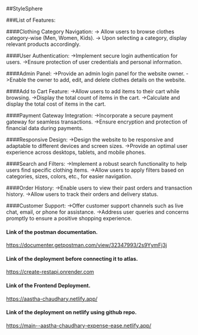 ##StyleSphere

###List of Features:

####Clothing Category Navigation:
-> Allow users to browse clothes category-wise (Men, Women, Kids).
-> Upon selecting a category, display relevant products accordingly.

####User Authentication:
->Implement secure login authentication for users.
->Ensure protection of user credentials and personal information.

####Admin Panel:
->Provide an admin login panel for the website owner.
->Enable the owner to add, edit, and delete clothes details on the website.

####Add to Cart Feature:
->Allow users to add items to their cart while browsing.
->Display the total count of items in the cart.
->Calculate and display the total cost of items in the cart.

####Payment Gateway Integration:
->Incorporate a secure payment gateway for seamless transactions.
->Ensure encryption and protection of financial data during payments.

####Responsive Design:
->Design the website to be responsive and adaptable to different devices and screen sizes.
->Provide an optimal user experience across desktops, tablets, and mobile phones.

####Search and Filters:
->Implement a robust search functionality to help users find specific clothing items.
->Allow users to apply filters based on categories, sizes, colors, etc., for easier navigation.

####Order History:
->Enable users to view their past orders and transaction history.
->Allow users to track their orders and delivery status.

####Customer Support:
->Offer customer support channels such as live chat, email, or phone for assistance.
->Address user queries and concerns promptly to ensure a positive shopping experience.

#### Link of the postman documentation.

https://documenter.getpostman.com/view/32347993/2s9YymFj3j

#### Link of the deployment before connecting it to atlas.
https://create-restapi.onrender.com

#### Link of the Frontend Deployment.

https://aastha-chaudhary.netlify.app/

#### Link of the deployment on netlify using github repo.
https://main--aastha-chaudhary-expense-ease.netlify.app/
